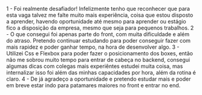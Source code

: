 1 - Foi realmente desafiador! Infelizmente tenho que reconhecer que para esta vaga talvez me falte muito mais experiência, coisa que estou disposto a aprender, havendo oportunidade até mesmo para aprender ou estágio
fico a disposição da empresa, mesmo que seja para pequenos trabalhos.
2 - O que consegui foi apenas parte do front, com muita dificuldade e além do atraso. Pretendo continuar estudando para poder conseguir fazer com mais rapidez e poder ganhar tempo,
na hora de desenvolver algo.
3 - Utilizei Css e Flexbox para poder fazer o posicionamento dos boxes, então não me sobrou muito tempo para entrar de cabeça no backend, consegui algumas dicas com colegas mais experiêntes
estudei muita coisa, mas internalizar isso foi além das minhas capacidades por hora, além da rotina é claro.
4 - De já agradeço a oportunidade e pretendo estudar mais e poder em breve estar indo para patamares maiores no front e entrar no end. 
